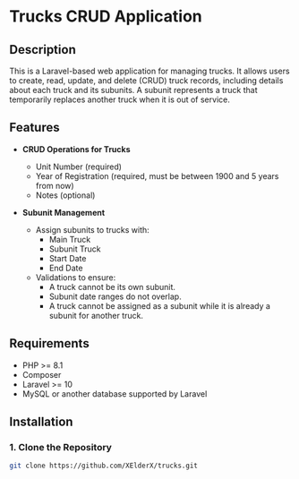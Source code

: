 # Trucks CRUD Application

## Description
This is a Laravel-based web application for managing trucks. It allows users to create, read, update, and delete (CRUD) truck records, including details about each truck and its subunits. A subunit represents a truck that temporarily replaces another truck when it is out of service.

## Features
- **CRUD Operations for Trucks**
  - Unit Number (required)
  - Year of Registration (required, must be between 1900 and 5 years from now)
  - Notes (optional)

- **Subunit Management**
  - Assign subunits to trucks with:
    - Main Truck
    - Subunit Truck
    - Start Date
    - End Date
  - Validations to ensure:
    - A truck cannot be its own subunit.
    - Subunit date ranges do not overlap.
    - A truck cannot be assigned as a subunit while it is already a subunit for another truck.

## Requirements
- PHP >= 8.1
- Composer
- Laravel >= 10
- MySQL or another database supported by Laravel

## Installation

### 1. Clone the Repository
```bash
git clone https://github.com/XElderX/trucks.git
